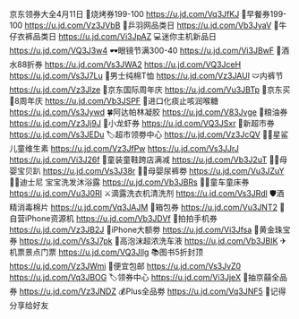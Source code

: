 京东领券大全4月11日
🥩烧烤券199-100
https://u.jd.com/Vq3JfKJ
🥟早餐券199-100
https://u.jd.com/Vz3JVbB
🏸乒羽网品类日
https://u.jd.com/Vb3JyaV 
👖牛仔衣裤品类日
https://u.jd.com/Vi3JpAZ
💻迷你主机新品日
https://u.jd.com/VQ3J3w4
🕶眼镜节满300-40
https://u.jd.com/Vi3JBwF
🥃酒水88折券
https://u.jd.com/Vs3JWA2
https://u.jd.com/VQ3JceH
https://u.jd.com/Vs3J7Lu
👕男士纯棉T恤
https://u.jd.com/Vz3JAUl
🩲内裤节
https://u.jd.com/Vz3Jlze
🎉京东国际周年庆
https://u.jd.com/Vu3JBTp
🎉京东买💊8周年庆
https://u.jd.com/Vb3JSPF
🍃进口化痰止咳润喉糖
https://u.jd.com/Vs3Jywd
🍀阿达帕林凝胶
https://u.jd.com/V83Jvge
🍚粮油券
https://u.jd.com/Vz3Jj9J
🦞小龙虾券
https://u.jd.com/VQ3JSxr
🍕新超市券
https://u.jd.com/Vs3JEDu
🏷超市领劵中心
https://u.jd.com/Vz3JcQV
👶🏻星鲨儿童维生素
https://u.jd.com/Vz3JfPw
https://u.jd.com/Vs3JJrJ
https://u.jd.com/Vi3J26f
👟童装童鞋跨店满减
https://u.jd.com/Vb3J2uT
👶🏻母婴宝贝趴
https://u.jd.com/Vs3J38r
👶🏻母婴尿裤劵
https://u.jd.com/Vu3JZuY
👶🏻迪士尼 宝宝洗发沐浴露
https://u.jd.com/Vb3JBRs
👶🏻童车童床券
https://u.jd.com/Vu3J0Rl
⚔滴露洗衣机清洗剂
https://u.jd.com/Vs3JRdl
🛡酒精消毒棉片
https://u.jd.com/Vq3JAJM
🧳箱包券
https://u.jd.com/Vu3JNT2 
📱自营iPhone资源机
https://u.jd.com/Vb3JDVf
📱拍拍手机券
https://u.jd.com/Vz3JB2J
🍎iPhone大额劵
https://u.jd.com/Vi3Jfsa 
💎黄金珠宝券
https://u.jd.com/Vs3J7pk
🚗高泡沫超浓洗车液
https://u.jd.com/Vb3JBIK
✈机票景点门票
https://u.jd.com/VQ3Jllg
📚图书5折封顶
https://u.jd.com/Vz3JWmi
🚚便宜包邮
https://u.jd.com/Vs3JvZ0
https://u.jd.com/Vq3JBOG
🏷领券中心
https://u.jd.com/Vi3JjeX
🎲抽京囍全品券
https://u.jd.com/Vz3JNDZ
💰Plus全品劵
https://u.jd.com/Vq3JNF5
🤩记得分享给好友
